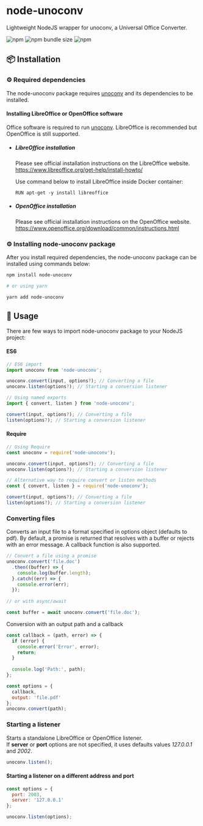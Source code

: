# node-unoconv
Lightweight NodeJS wrapper for unoconv, a Universal Office Converter.

![npm](https://img.shields.io/npm/v/node-unoconv)
![npm bundle size](https://img.shields.io/bundlephobia/minzip/node-unoconv)
![npm](https://img.shields.io/npm/dm/node-unoconv)

## 📦 Installation

### ⚙️ Required dependencies

The node-unoconv package requires [unoconv](https://github.com/unoconv/unoconv) and its dependencies to be installed. 

#### Installing LibreOffice or OpenOffice software

Office software is required to run [unoconv](https://github.com/unoconv/unoconv). LibreOffice is recommended but OpenOffice is still supported.

- ##### LibreOffice installation

  Please see official installation instructions on the LibreOffice website.  
  https://www.libreoffice.org/get-help/install-howto/

  Use command below to install LibreOffice inside Docker container:
  ```
  RUN apt-get -y install libreoffice
  ```
  
- ##### OpenOffice installation

  Please see official installation instructions on the OpenOffice website.  
  https://www.openoffice.org/download/common/instructions.html

### ⚙️ Installing node-unoconv package

After you install required dependencies, the node-unoconv package can be installed using commands below:
```bash
npm install node-unoconv

# or using yarn

yarn add node-unoconv
```

## 📃 Usage

There are few ways to import node-unoconv package to your NodeJS project:

#### ES6
```js
// ES6 import
import unoconv from 'node-unoconv';

unoconv.convert(input, options?); // Converting a file
unoconv.listen(options?); // Starting a conversion listener
```
```js
// Using named exports
import { convert, listen } from 'node-unoconv';

convert(input, options?); // Converting a file
listen(options?); // Starting a conversion listener
```

#### Require
```js
// Using Require
const unoconv = require('node-unoconv');

unoconv.convert(input, options?); // Converting a file
unoconv.listen(options?); // Starting a conversion listener
```
```js
// Alternative way to require convert or listen methods
const { convert, listen } = require('node-unoconv');

convert(input, options?); // Converting a file
listen(options?); // Starting a conversion listener
```

### Converting files

Converts an input file to a format specified in options object (defaults to pdf). By default, a promise is returned that resolves with a buffer or rejects with an error message. A callback function is also supported.  
  
```javascript
// Convert a file using a promise
unoconv.convert('file.doc')
  .then((buffer) => {
    console.log(buffer.length);
  }.catch((err) => {
    console.error(err);
  });
  
// or with async/await

const buffer = await unoconv.convert('file.doc');
```

Conversion with an output path and a callback
```javascript
const callback = (path, error) => {
  if (error) {
    console.error('Error', error);
    return;
  }
  
  console.log('Path:', path);
};

const options = {
  callback,
  output: 'file.pdf'
};
unoconv.convert(path);
```

### Starting a listener

Starts a standalone LibreOffice or OpenOffice listener.  
If **server** or **port** options are not specified, it uses defaults values *127.0.0.1* and *2002*.

```javascript
unoconv.listen();
```  

#### Starting a listener on a different address and port
```javascript
const options = {
  port: 2003,
  server: '127.0.0.1'
};

unoconv.listen(options);
```

